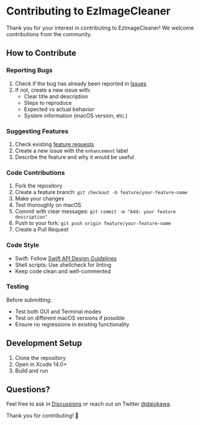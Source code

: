 # Contributing to EzImageCleaner

Thank you for your interest in contributing to EzImageCleaner! We welcome contributions from the community.

## How to Contribute

### Reporting Bugs

1. Check if the bug has already been reported in [Issues](https://github.com/daiokawa/EzImageCleaner/issues)
2. If not, create a new issue with:
   - Clear title and description
   - Steps to reproduce
   - Expected vs actual behavior
   - System information (macOS version, etc.)

### Suggesting Features

1. Check existing [feature requests](https://github.com/daiokawa/EzImageCleaner/issues?q=is%3Aissue+label%3Aenhancement)
2. Create a new issue with the `enhancement` label
3. Describe the feature and why it would be useful

### Code Contributions

1. Fork the repository
2. Create a feature branch: `git checkout -b feature/your-feature-name`
3. Make your changes
4. Test thoroughly on macOS
5. Commit with clear messages: `git commit -m "Add: your feature description"`
6. Push to your fork: `git push origin feature/your-feature-name`
7. Create a Pull Request

### Code Style

- Swift: Follow [Swift API Design Guidelines](https://swift.org/documentation/api-design-guidelines/)
- Shell scripts: Use shellcheck for linting
- Keep code clean and well-commented

### Testing

Before submitting:
- Test both GUI and Terminal modes
- Test on different macOS versions if possible
- Ensure no regressions in existing functionality

## Development Setup

1. Clone the repository
2. Open in Xcode 14.0+
3. Build and run

## Questions?

Feel free to ask in [Discussions](https://github.com/daiokawa/EzImageCleaner/discussions) or reach out on Twitter [@daiokawa](https://x.com/daiokawa).

Thank you for contributing! 🎉